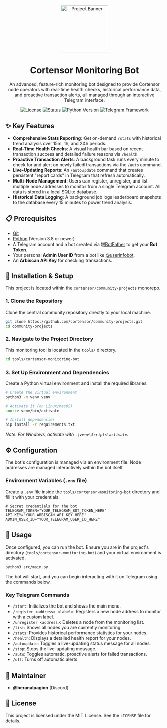 <div align="center">

  <img src="https://avatars.githubusercontent.com/u/174224856?s=200&v=4" alt="Project Banner" width="150">
  <h1>Cortensor Monitoring Bot</h1>

  An advanced, feature-rich monitoring bot designed to provide Cortensor node operators with real-time health checks, historical performance data, and proactive transaction alerts, all managed through an interactive Telegram interface.

  <p>
    <a href="./LICENSE"><img src="https://img.shields.io/badge/license-MIT-green.svg" alt="License"></a>
    <a href="./STATUS.md"><img src="https://img.shields.io/badge/status-active-success.svg" alt="Status"></a>
    <a href="#"><img src="https://img.shields.io/badge/python-3.9+-blue.svg" alt="Python Version"></a>
    <a href="#"><img src="https://img.shields.io/badge/Telegram-aiogram-blue.svg" alt="Telegram Framework"></a>
  </p>
  
</div>

## ✨ Key Features

- **Comprehensive Stats Reporting**: Get on-demand `/stats` with historical trend analysis over 15m, 1h, and 24h periods.
- **Real-Time Health Checks**: A visual health bar based on recent transaction success and detailed failure reasons via `/health`.
- **Proactive Transaction Alerts**: A background task runs every minute to check for and alert on newly failed transactions via the `/auto` command.
- **Live-Updating Reports**: An `/autoupdate` command that creates persistent "report cards" in Telegram that refresh automatically.
- **Multi-Node Management**: Users can register, unregister, and list multiple node addresses to monitor from a single Telegram account. All data is stored in a local SQLite database.
- **Historical Data Logging**: A background job logs leaderboard snapshots to the database every 15 minutes to power trend analysis.

## 📋 Prerequisites

- [Git](https://git-scm.com/downloads)
- [Python](https://www.python.org/downloads/) (Version 3.8 or newer)
- A Telegram account and a bot created via [@BotFather](https://t.me/BotFather) to get your **Bot Token**.
- Your personal **Admin User ID** from a bot like [@userinfobot](https://t.me/userinfobot).
- An **Arbiscan API Key** for checking transactions.

## 🔧 Installation & Setup

This project is located within the `cortensor/community-projects` monorepo.

### 1. Clone the Repository
Clone the central community repository directly to your local machine.
```bash
git clone https://github.com/cortensor/community-projects.git
cd community-projects
````

### 2\. Navigate to the Project Directory

This monitoring tool is located in the `tools/` directory.

```bash
cd tools/cortensor-monitoring-bot
```

### 3\. Set Up Environment and Dependencies

Create a Python virtual environment and install the required libraries.

```bash
# Create the virtual environment
python3 -m venv venv

# Activate it (on Linux/macOS)
source venv/bin/activate

# Install dependencies
pip install -r requirements.txt
```

*Note: For Windows, activate with `.\venv\Scripts\activate`.*

## ⚙️ Configuration

The bot's configuration is managed via an environment file. Node addresses are managed interactively within the bot itself.

### Environment Variables (`.env` file)

Create a `.env` file inside the `tools/cortensor-monitoring-bot` directory and fill it with your credentials.

```env
# Secret credentials for the bot
TELEGRAM_TOKEN="YOUR_TELEGRAM_BOT_TOKEN_HERE"
API_KEY="YOUR_ARBISCAN_API_KEY_HERE"
ADMIN_USER_ID="YOUR_TELEGRAM_USER_ID_HERE"
```

## 🚀 Usage

Once configured, you can run the bot. Ensure you are in the project's directory (`tools/cortensor-monitoring-bot`) and your virtual environment is activated.

```bash
python3 src/main.py
```

The bot will start, and you can begin interacting with it on Telegram using the commands below.

### Key Telegram Commands

  - `/start`: Initializes the bot and shows the main menu.
  - `/register <address> <label>`: Registers a new node address to monitor with a custom label.
  - `/unregister <address>`: Deletes a node from the monitoring list.
  - `/list`: Shows all nodes you are currently monitoring.
  - `/stats`: Provides historical performance statistics for your nodes.
  - `/health`: Displays a detailed health report for your nodes.
  - `/autoupdate`: Toggles a live-updating status message for all nodes.
  - `/stop`: Stops the live-updating message.
  - `/auto`: Toggles automatic, proactive alerts for failed transactions.
  - `/off`: Turns off automatic alerts.

## 👤 Maintainer

  - **@beranalpagion** (Discord)

## 📄 License

This project is licensed under the MIT License. See the `LICENSE` file for details.
